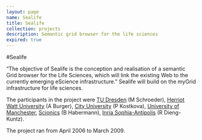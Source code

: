 ```yaml
---
layout: page
name: Sealife
title: Sealife
collection: projects
description: Semantic grid browser for the life sciences
expired: true
---
```


#Sealife

“The objective of Sealife is the conception and realisation of a semantic Grid browser for the Life Sciences,
which will link the existing Web to the currently emerging eScience infrastructure.”
Sealife will build on the myGrid infrastructure for life sciences.

The participants in the project were [TU Dresden](http://www.tu-dresden.de/) (M Schroeder), [Herriot Watt University](http://www.hw.ac.uk/) (A Burger), [City University](http://www.city.ac.uk/) (P Kostkova),
[University of Manchester](http://www.manchester.ac.uk/), [Scionics](http://www.scionics.de/) (B Habermann), [Inria Sophia-Antipolis](http://www-sop.inria.fr/index_en.shtml) (R Dieng-Kuntz).

The project ran from April 2006 to March 2009.